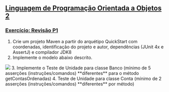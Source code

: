 ## [Linguagem de Programação Orientada a Objetos 2](https://rodrigonoll.github.io/aula/lpoo-2.html)

### [Exercício: Revisão P1](https://rodrigonoll.github.io/aula/lpoo-2.html)

1. Crie um projeto Maven a partir do arquétipo QuickStart com coordenadas, identificação do projeto e autor, dependências (JUnit 4x e AssertJ) e compilador JDK8
2. Implemente o modelo abaixo descrito.
<img src="https://github.com/rodrigonoll/aula/blob/gh-pages/maven/img/revisao-p1.png">
3. Implemente o Teste de Unidade para classe Banco (mínimo de 5 asserções (instruções/comandos) **diferentes** para o método getContasOrdenadas)
4. Teste de Unidade para classe Conta (mínimo de 2 asserções (instruções/comandos) **diferentes** por método)



